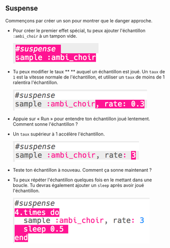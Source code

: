 ## Suspense

Commençons par créer un son pour montrer que le danger approche.

+ Pour créer le premier effet spécial, tu peux ajouter l'échantillon `:ambi_choir` à un tampon vide.
    
    ![capture d'écran](images/effects-suspense-sample.png)

+ Tu peux modifier le taux ** ** auquel un échantillon est joué. Un `taux` de `1` est la vitesse normale de l'échantillon, et utiliser un `taux` de moins de 1 ralentira l'échantillon.
    
    ![capture d'écran](images/effects-suspense-rate-low.png)

+ Appuie sur « Run » pour entendre ton échantillon joué lentement. Comment sonne l'échantillon ?

+ Un `taux` supérieur à 1 accélère l'échantillon.
    
    ![capture d'écran](images/effects-suspense-rate-high.png)

+ Teste ton échantillon à nouveau. Comment ça sonne maintenant ?

+ Tu peux répéter l'échantillon quelques fois en le mettant dans une boucle. Tu devras également ajouter un `sleep` après avoir joué l'échantillon.
    
    ![capture d'écran](images/effects-suspense-repeat.png)